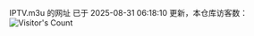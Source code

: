IPTV.m3u 的网址 已于 2025-08-31 06:18:10 更新，本仓库访客数：![Visitor's Count](https://profile-counter.glitch.me/hero1898_tv/count.svg)
